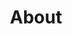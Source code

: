 ---
title: About
permalink: /about/
layout: flow
js-package: about
css-package: about
jumbotron:
  triangle-divider: true
  title: About
  description: >-
    If you work on open source software for Arm platforms, Linaro Connect is the
    place to be to understand the latest developments and work directly with the
    most active engineers and maintainers in the ecosystem.
  carousel-images:
    - /assets/images/content/bkk19-group-photo.jpg
    - /assets/images/content/lcu14.jpg
    - /assets/images/content/lcu13.jpg
    - /assets/images/content/lce13.jpg
    - /assets/images/content/lca14.jpg
    - /assets/images/content/lca13.jpg
    - /assets/images/content/las16.jpg
    - /assets/images/content/hkg15.jpg
    - /assets/images/content/bud17.jpg
    - /assets/images/content/bkk16.jpg

flow:
    - row: container_row 
    #   style: dark
      items:
        - format: text
          class: text-center
          content: >
                Every six months, over 300 of the world's leading open source engineers working on Arm get together for a full week of engineering sessions and hacking at Linaro Connect. Linaro Connect Bangkok has now ended. The next Connect will be held in San Diego California September 23-27, 2019. Registration will be announced in May 2019.


                To view slides or videos from the keynotes and sessions from previous Connects, please go to our [Resources page](https://connect.linaro.org/resources/).

    - row: container_row 
      style: block_row
    #   background_image: /assets/images/content/bkk19-group-photo.jpg
      sections:
        - format: block
          style: text-center text-white
          item_width: 4
          content: 
              - title: 
                    size: h3
                    content: Collaborate & Learn
                url: /about/
                background_image: /assets/images/content/bkk19-group-photo.jpg
                text:
                    content: >
                        Collaborate with the engineers _leading_ open source software development in the _Arm ecosystem_, have in-depth
                        technical conversations about real world issues and solutions, and attend how-to training sessions about the
                         latest Arm software developments.
                buttons:
                    - title: View Resources
                      url: /resources/
                      icon: fa fa-book
                      class: btn-primary
              - title: 
                    size: h3
                    content: Contribute
                url: /about/
                background_image: /assets/images/content/bkk19-group-photo.jpg
                text:
                    content: >
                        Bring your knowledge and experience to influence and contribute to Linaro's development work. Linaro Connect is a unique opportunity to put your ideas forward face to face with other contributors and maintainers. If you have something relevant you'd like to show off, consider participating in Demo Friday.
                buttons:
                    - title: Submit a Demo
                      url: /demo-friday/
                      icon: fa fa-slideshare
                      class: btn-primary
              - title: 
                    size: h3
                    content: Socialize
                url: /about/
                background_image: /assets/images/content/bkk19-group-photo.jpg
                text:
                    content: >
                        In addition to the regular breaks in the day and informal hacking sessions, there are a range of evening events at which you can network with your peers and get to know the other attendees.
                buttons:
                    - title: View Schedule
                      url: /about/
                      icon: fa fa-clock-o
                      class: btn-primary
    - row: container_row 
    #   style: dark
      sections:
        - format: title
          content: Code of Conduct
          size: h2
        - format: text
          class: text-center
          content: >
                Linaro Ltd, as host for Linaro Connect, is dedicated to a harassment-free conference experience for everyone.
        - format: buttons
          centered: true
          content:
              - title: Anti-harassment Policy
                url: /code-of-conduct/
                icon: fa fa-arrow-right
                class: btn-primary
    - row: full_width_row
      #style: new
      sections:
        - format: title
          content: Highlights from BKK19
          size: h2
        - format: slider
        #   style: text-center text-white
          content:
              lightbox_enabled: true
              seconds_per_slide: 5
              nav: true
              dots: false
              xs_items: 1
              sm_items: 2
              md_items: 4
              lg_items: 6 
              items:
                - image: /assets/images/content/bkk19-sponsor-table.jpg
                  title: Sponsor table at Linaro Connect Bangkok 2019
                - image: /assets/images/content/bkk19-registration-desk.jpg
                  title: Registration desk at Linaro Connect Bangkok 2019
                - image: /assets/images/content/bkk19-packet-sponsored-food.jpg
                  title: Packet branded macaron's at Linaro Connect Bangkok 2019
                - image: /assets/images/content/bkk19-li-gong-keynote-linaro-matters.jpg
                  title: >-
                    Linaro CEO, Li Gong, presenting the opening keynote at Linaro Connect
                    Bangkok 2019
                - image: /assets/images/content/bkk19-li-gong-keynote.jpg
                  title: >-
                    Linaro CEO, Li Gong, presenting the opening keynote at Linaro Connect
                    Bangkok 2019
                - image: /assets/images/content/bkk19-jacob-smith-packet-keynote.jpg
                  title: >-
                    Jacob Smith from Packet presenting his keynote at Linaro Connect Bangkok 2019
                - image: /assets/images/content/bkk19-google-keynote.jpg
                  title: Google's keynote at Linaro Connect Bangkok 2019
                - image: /assets/images/content/bkk19-demo-friday.jpg
                  title: Demo Friday hacking at Linaro Connect Bangkok 2019
                - image: /assets/images/content/bkk19-chris-royston-arm-developer-talk.jpg
                  title: >-
                    Chris Royston from Arm talking about the new revision of developer.arm.com
                    at Linaro Connect Bangkok 2019
                - image: /assets/images/content/bkk19-bosch-keynote-2.jpg
                  title: >-
                    Dirk Slama from Bosch presenting his keynote at Linaro Connect Bangkok 2019
                - image: /assets/images/content/bkk19-bosch-keynote.jpg
                  title: >-
                    Dirk Slama from Bosch presenting his keynote at Linaro Connect Bangkok 2019
                - image: /assets/images/content/bkk19-backpack-giveaway.jpg
                  title: RedHat's giveaway at Linaro Connect Bangkok 2019.
                - image: /assets/images/content/bkk19-ai-demo.jpg
                  title: Object recognition at Linaro Connect Bangkok 2019

---